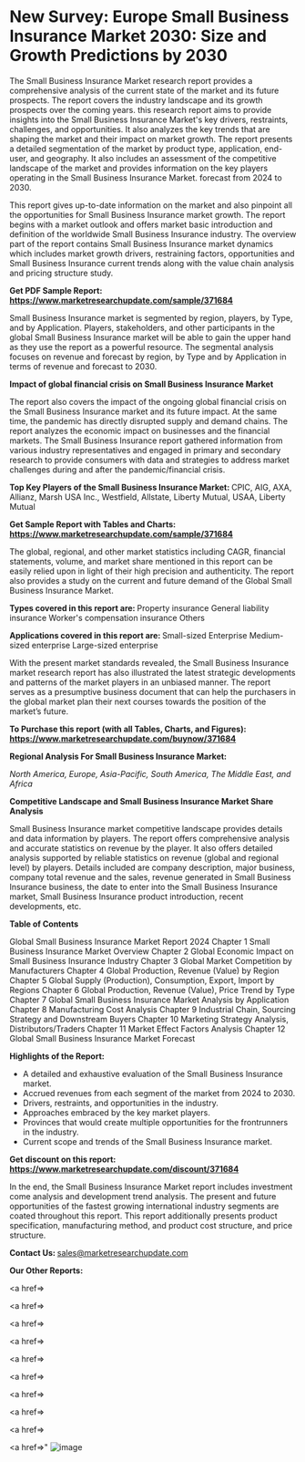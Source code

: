 # New Survey: Europe Small Business Insurance Market 2030: Size and Growth Predictions by 2030

The Small Business Insurance Market research report provides a comprehensive analysis of the current state of the market and its future prospects. The report covers the industry landscape and its growth prospects over the coming years. this research report aims to provide insights into the Small Business Insurance Market's key drivers, restraints, challenges, and opportunities. It also analyzes the key trends that are shaping the market and their impact on market growth. The report presents a detailed segmentation of the market by product type, application, end-user, and geography. It also includes an assessment of the competitive landscape of the market and provides information on the key players operating in the Small Business Insurance Market. forecast from 2024 to 2030.

This report gives up-to-date information on the market and also pinpoint all the opportunities for Small Business Insurance market growth. The report begins with a market outlook and offers market basic introduction and definition of the worldwide Small Business Insurance industry. The overview part of the report contains Small Business Insurance market dynamics which includes market growth drivers, restraining factors, opportunities and Small Business Insurance current trends along with the value chain analysis and pricing structure study.

<strong><b>Get PDF Sample Report: <a href=https://www.marketresearchupdate.com/sample/371684>https://www.marketresearchupdate.com/sample/371684</a></b></strong>

Small Business Insurance market is segmented by region, players, by Type, and by Application. Players, stakeholders, and other participants in the global Small Business Insurance market will be able to gain the upper hand as they use the report as a powerful resource. The segmental analysis focuses on revenue and forecast by region, by Type and by Application in terms of revenue and forecast to 2030.

<strong><b>Impact of global financial crisis on Small Business Insurance Market</b></strong>

The report also covers the impact of the ongoing global financial crisis on the Small Business Insurance market and its future impact. At the same time, the pandemic has directly disrupted supply and demand chains. The report analyzes the economic impact on businesses and the financial markets. The Small Business Insurance report gathered information from various industry representatives and engaged in primary and secondary research to provide consumers with data and strategies to address market challenges during and after the pandemic/financial crisis.

<strong><b>Top Key Players of the Small Business Insurance Market:
</b></strong>CPIC, AIG, AXA, Allianz, Marsh USA Inc., Westfield, Allstate, Liberty Mutual, USAA, Liberty Mutual<strong><b>
</b></strong>

<strong><b>Get Sample Report with Tables and Charts: <a href=https://www.marketresearchupdate.com/sample/371684>https://www.marketresearchupdate.com/sample/371684</a></b></strong>

The global, regional, and other market statistics including CAGR, financial statements, volume, and market share mentioned in this report can be easily relied upon in light of their high precision and authenticity. The report also provides a study on the current and future demand of the Global Small Business Insurance Market.

<strong><b>Types covered in this report are:
</b></strong>Property insurance
General liability insurance
Worker's compensation insurance
Others<strong><b>
</b></strong>

<strong><b>Applications covered in this report are:
</b></strong>Small-sized Enterprise
Medium-sized enterprise
Large-sized enterprise<strong><b>
</b></strong>

With the present market standards revealed, the Small Business Insurance market research report has also illustrated the latest strategic developments and patterns of the market players in an unbiased manner. The report serves as a presumptive business document that can help the purchasers in the global market plan their next courses towards the position of the market’s future.

<strong><b>To Purchase this report (with all Tables, Charts, and Figures): <a href=https://www.marketresearchupdate.com/buynow/371684>https://www.marketresearchupdate.com/buynow/371684</a></b></strong>

<strong><b>Regional Analysis For Small Business Insurance Market:</b></strong>

<em><i>North America, Europe, Asia-Pacific, South America, The Middle East, and Africa</i></em>

<strong><b>Competitive Landscape and Small Business Insurance Market Share Analysis</b></strong>

Small Business Insurance market competitive landscape provides details and data information by players. The report offers comprehensive analysis and accurate statistics on revenue by the player. It also offers detailed analysis supported by reliable statistics on revenue (global and regional level) by players. Details included are company description, major business, company total revenue and the sales, revenue generated in Small Business Insurance business, the date to enter into the Small Business Insurance market, Small Business Insurance product introduction, recent developments, etc.

<strong><b>Table of Contents</b></strong>

Global Small Business Insurance Market Report 2024
Chapter 1 Small Business Insurance Market Overview
Chapter 2 Global Economic Impact on Small Business Insurance Industry
Chapter 3 Global Market Competition by Manufacturers
Chapter 4 Global Production, Revenue (Value) by Region
Chapter 5 Global Supply (Production), Consumption, Export, Import by Regions
Chapter 6 Global Production, Revenue (Value), Price Trend by Type
Chapter 7 Global Small Business Insurance Market Analysis by Application
Chapter 8 Manufacturing Cost Analysis
Chapter 9 Industrial Chain, Sourcing Strategy and Downstream Buyers
Chapter 10 Marketing Strategy Analysis, Distributors/Traders
Chapter 11 Market Effect Factors Analysis
Chapter 12 Global Small Business Insurance Market Forecast

<strong><b>Highlights of the Report:</b></strong>

- A detailed and exhaustive evaluation of the Small Business Insurance market.
- Accrued revenues from each segment of the market from 2024 to 2030.
- Drivers, restraints, and opportunities in the industry.
- Approaches embraced by the key market players.
- Provinces that would create multiple opportunities for the frontrunners in the industry.
- Current scope and trends of the Small Business Insurance market.

<strong><b>Get discount on this report: <a href=https://www.marketresearchupdate.com/discount/371684>https://www.marketresearchupdate.com/discount/371684</a></b></strong>

In the end, the Small Business Insurance Market report includes investment come analysis and development trend analysis. The present and future opportunities of the fastest growing international industry segments are coated throughout this report. This report additionally presents product specification, manufacturing method, and product cost structure, and price structure.

<strong><b>Contact Us:
</b></strong>sales@marketresearchupdate.com

<strong>Our Other Reports:</strong>

<a href=></a>

<a href=></a>

<a href=></a>

<a href=></a>

<a href=></a>

<a href=></a>

<a href=></a>

<a href=></a>

<a href=></a>

<a href=></a>"
![image](https://github.com/Gayatrikarjule/Market-Analysis-360/assets/97346546/29c03653-6f55-4b2e-8220-2150f84df114)
